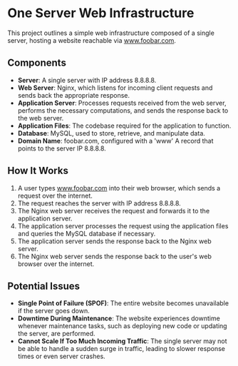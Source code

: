 # One Server Web Infrastructure

This project outlines a simple web infrastructure composed of a single server, hosting a website reachable via www.foobar.com.

## Components

- **Server**: A single server with IP address 8.8.8.8.
- **Web Server**: Nginx, which listens for incoming client requests and sends back the appropriate response.
- **Application Server**: Processes requests received from the web server, performs the necessary computations, and sends the response back to the web server.
- **Application Files**: The codebase required for the application to function.
- **Database**: MySQL, used to store, retrieve, and manipulate data.
- **Domain Name**: foobar.com, configured with a 'www' A record that points to the server IP 8.8.8.8.

## How It Works

1. A user types www.foobar.com into their web browser, which sends a request over the internet.
2. The request reaches the server with IP address 8.8.8.8.
3. The Nginx web server receives the request and forwards it to the application server.
4. The application server processes the request using the application files and queries the MySQL database if necessary.
5. The application server sends the response back to the Nginx web server.
6. The Nginx web server sends the response back to the user's web browser over the internet.

## Potential Issues

- **Single Point of Failure (SPOF)**: The entire website becomes unavailable if the server goes down.
- **Downtime During Maintenance**: The website experiences downtime whenever maintenance tasks, such as deploying new code or updating the server, are performed.
- **Cannot Scale If Too Much Incoming Traffic**: The single server may not be able to handle a sudden surge in traffic, leading to slower response times or even server crashes.


